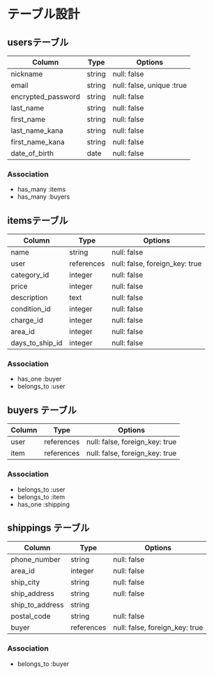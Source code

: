 # テーブル設計


## usersテーブル

| Column                | Type   | Options                   |
| ----------------------| ------ | --------------------------|
| nickname              | string | null: false               |
| email                 | string | null: false, unique :true | 
| encrypted_password    | string | null: false               |
| last_name             | string | null: false               |
| first_name            | string | null: false               |
| last_name_kana        | string | null: false               |
| first_name_kana       | string | null: false               |
| date_of_birth         | date   | null: false               |
### Association

- has_many :items
- has_many :buyers

## itemsテーブル

| Column          | Type       | Options                        |
| ----------------| -----------| -------------------------------|
| name            | string     | null: false                    |
| user            | references | null: false, foreign_key: true |
| category_id     | integer    | null: false                    |
| price           | integer    | null: false                    |
| description     | text       | null: false                    |
| condition_id    | integer    | null: false                    |
| charge_id       | integer    | null: false                    |
| area_id         | integer    | null: false                    |
| days_to_ship_id | integer    | null: false                    |

### Association
- has_one :buyer
- belongs_to :user

## buyers テーブル

| Column      | Type       | Options                        |
| ------------| -----------| -------------------------------|
| user        | references | null: false, foreign_key: true |
| item        | references | null: false, foreign_key: true |

### Association
 - belongs_to :user
 - belongs_to :item
 - has_one :shipping

## shippings テーブル

| Column                | Type       | Options                        |
| ----------------------| -----------| ------------------------------ |
| phone_number          | string     | null: false                    |
| area_id               | integer    | null: false                    |
| ship_city             | string     | null: false                    |
| ship_address          | string     | null: false                    |
| ship_to_address       | string     |                                |
| postal_code           | string     | null: false                    |
| buyer                 | references | null: false, foreign_key: true |


### Association
- belongs_to :buyer




